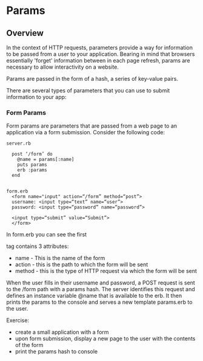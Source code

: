 # Params

## Overview

In the context of HTTP requests, parameters provide a way for information to be passed from a user to your application. Bearing in mind that browsers essentially 'forget' information between in each page refresh, params are necessary to allow interactivity on a website. 

Params are passed in the form of a hash, a series of key-value pairs.



There are several types of parameters that you can use to submit information to your app:

### Form Params

Form params are parameters that are passed from a web page to an application via a form submission. Consider the following code:

```
server.rb

  post ‘/form’ do
    @name = params[:name]
    puts params
    erb :params
  end
  
```

```
form.erb
  <form name="input" action=“/form” method=“post”>
  username: <input type=“text” name=“user”>
  password: <input type=“password” name=“password”>

  <input type=“submit” value=“Submit”>
  </form>
```

In form.erb you can see the first <form> tag contains 3 attributes: 
* name - This is the name of the form
* action - this is the path to which the form will be sent
* method - this is the type of HTTP request via which the form will be sent

When the user fills in their username and password, a POST request is sent to the /form path with a params hash. The server identifies this request and defines an instance variable @name that is available to the erb. It then prints the params to the console and serves a new template params.erb to the user.

Exercise: 
  * create a small application with a form
  * upon form submission, display a new page to the user with the contents of the form
  * print the params hash to console



